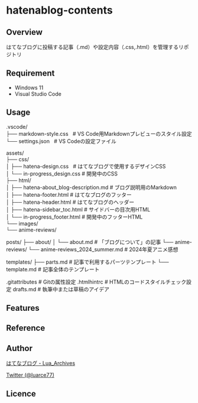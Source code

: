 # hatenablog-contents

## Overview
はてなブログに投稿する記事（.md）や設定内容（.css,.html）を管理するリポジトリ

## Requirement
- Windows 11
- Visual Studio Code

## Usage
.vscode/  
├── markdown-style.css  &nbsp; # VS Code用Markdownプレビューのスタイル設定  
└── settings.json   &nbsp; # VS Codeの設定ファイル  

assets/  
├── css/  
│   ├── hatena-design.css      &nbsp; # はてなブログで使用するデザインCSS  
│   └── in-progress_design.css  # 開発中のCSS  
├── html/  
│   ├── hatena-about_blog-description.md # ブログ説明用のMarkdown  
│   ├── hatena-footer.html               # はてなブログのフッター  
│   ├── hatena-header.html               # はてなブログのヘッダー  
│   ├── hatena-sidebar_toc.html          # サイドバーの目次用HTML  
│   └── in-progress_footer.html          # 開発中のフッターHTML  
└── images/  
    └── anime-reviews/  


posts/
├── about/
│   └── about.md                # 「ブログについて」の記事
└── anime-reviews/
    └── anime-reviews_2024_summer.md # 2024年夏アニメ感想

templates/
├── parts.md                   # 記事で利用するパーツテンプレート
└── template.md                # 記事全体のテンプレート

.gitattributes              # Gitの属性設定
.htmlhintrc                 # HTMLのコードスタイルチェック設定
drafts.md                   # 執筆中または草稿のアイデア

## Features

## Reference

## Author

[はてなブログ - Lua_Archives](https://luarce.hatenablog.com/archive)

[Twitter (@luarce77)](https://twitter.com/luarce77)

## Licence

